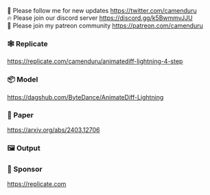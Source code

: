 🐣 Please follow me for new updates https://twitter.com/camenduru <br />
🔥 Please join our discord server https://discord.gg/k5BwmmvJJU <br />
🥳 Please join my patreon community https://patreon.com/camenduru <br />

### 🕸 Replicate
https://replicate.com/camenduru/animatediff-lightning-4-step

### 📦 Model
https://dagshub.com/ByteDance/AnimateDiff-Lightning

### 📄 Paper
https://arxiv.org/abs/2403.12706

### 🖼 Output


### 🏢 Sponsor
https://replicate.com

